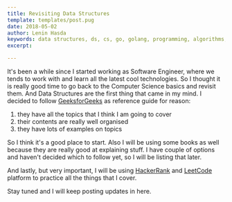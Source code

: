 ```yaml
---
title: Revisiting Data Structures
template: templates/post.pug
date: 2018-05-02
author: Lenin Hasda
keywords: data structures, ds, cs, go, golang, programming, algorithms, computer, computer science
excerpt:

---
```


It's been a while since I started working as Software Engineer, where we tends to work with and learn all the latest cool technologies. So I thought it is really good time to go back to the Computer Science basics and revisit them. And Data Structures are the first thing that came in my mind. I decided to follow [GeeksforGeeks](https://www.geeksforgeeks.org) as reference guide for reason:

1. they have all the topics that I think I am going to cover
1. their contents are really well organised
2. they have lots of examples on topics

So I think it's a good place to start. Also I will be using some books as well because they are really good at explaining stuff. I have couple of options and haven't decided which to follow yet, so I will be listing that later.

And lastly, but very important, I will be using [HackerRank](https://www.hackerrank.com) and [LeetCode](https://leetcode.com) platform to practice all the things that I cover.

Stay tuned and I will keep posting updates in here.
